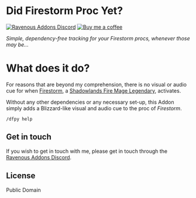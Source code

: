 # Did Firestorm Proc Yet?

[![Ravenous Addons Discord](https://img.shields.io/badge/discord-Ravenous%20Addons-7289da)](https://discord.gg/9XeTpbcjzu) [![Buy me a coffee](https://img.shields.io/badge/help%20out-Buy%20me%20a%20coffee-81b3a0)](https://www.buymeacoffee.com/waldenpond)

*Simple, dependency-free tracking for your Firestorm procs, whenever those may be...*

# What does it do?

For reasons that are beyond my comprehension, there is no visual or audio cue for when [Firestorm](https://www.wowhead.com/spell=333097/firestorm), a [Shadowlands Fire Mage Legendary](https://www.wowhead.com/item=183275/memory-of-the-firestorm), activates.

Without any other dependencies or any necessary set-up, this Addon simply adds a Blizzard-like visual and audio cue to the proc of *Firestorm*.

`/dfpy help`

## Get in touch

If you wish to get in touch with me, please get in touch through the [Ravenous Addons Discord](https://discord.gg/9XeTpbcjzu).

## License

Public Domain
